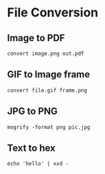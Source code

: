 # File Conversion

## Image to PDF

```
convert image.png out.pdf
```

## GIF to Image frame

```
convert file.gif frame.png
```

## JPG to PNG
```
mogrify -format png pic.jpg
```

## Text to hex
```
echo 'hello' | xxd -
```
